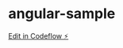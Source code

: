 # angular-sample

[Edit in Codeflow ⚡️](https://stackblitz.com/~/github.com/Doodle80/angular-sample)